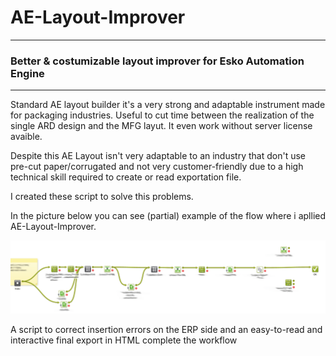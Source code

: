 # AE-Layout-Improver

---

### Better &amp; costumizable layout improver for Esko Automation Engine

---


Standard AE layout builder it's a very strong and adaptable instrument made for packaging industries. Useful to cut time between the realization of the single ARD design and the MFG layut. It even work without server license avaible. 

Despite this AE Layout isn't very adaptable to an industry that don't use pre-cut paper/corrugated and not very customer-friendly due to a high technical skill required to create or read exportation file.

I created these script to solve this problems.

In the picture below you can see (partial) example of the flow where i apllied AE-Layout-Improver.

![alt text](AE-Layout-Improver/flux_example-01.png "AE flow example")


A script to correct insertion errors on the ERP side and an easy-to-read and interactive final export in HTML complete the workflow
